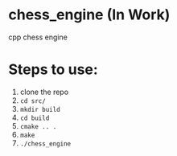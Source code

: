 # chess_engine (In Work)
cpp chess engine
# Steps to use:
1) clone the repo
1) ```cd src/```
1) ```mkdir build```
1) ```cd build```
1) ```cmake .. .```
1) ```make```
1) ```./chess_engine```
